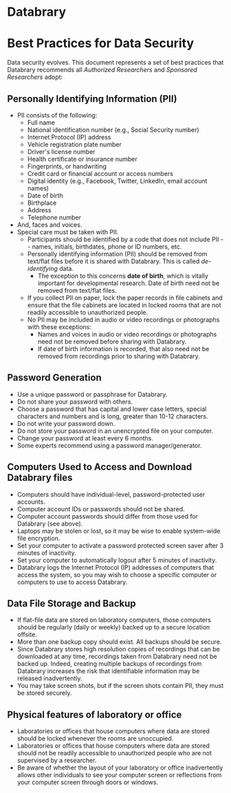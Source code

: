 # Databrary
# Best Practices for Data Security

Data security evolves. This document represents a set of best practices that Databrary recommends all *Authorized Researchers* and *Sponsored Researchers* adopt:

## Personally Identifying Information (PII)

- PII consists of the following:
	- Full name
	- National identification number (e.g., Social Security number)
	- Internet Protocol (IP) address
	- Vehicle registration plate number
	- Driver's license number
	- Health certificate or insurance number
	- Fingerprints, or handwriting
	- Credit card or financial account or access numbers
	- Digital identity (e.g., Facebook, Twitter, LinkedIn, email account names)
	- Date of birth
	- Birthplace
	- Address
	- Telephone number
- And, faces and voices.
- Special care must be taken with PII.
	- Participants should be identified by a code that does not include PII -- names, initials, birthdates, phone or ID numbers, etc.
	- Personally identifying information (PII) should be removed from text/flat files before it is shared with Databrary. This is called *de-identifying* data.
		- The exception to this concerns **date of birth**, which is vitally important for developmental research. Date of birth need not be removed from text/flat files. 
	- If you collect PII on paper, lock the paper records in file cabinets and ensure that the file cabinets are located in locked rooms that are not readily accessible to unauthorized people.
	- No PII may be included in audio or video recordings or photographs with these exceptions:
		- Names and voices in audio or video recordings or photographs need not be removed before sharing with Databrary. 
		- If date of birth information is recorded, that also need not be removed from recordings prior to sharing with Databrary.

## Password Generation

- Use a unique password or passphrase for Databrary.
- Do not share your password with others.
- Choose a password that has capital and lower case letters, special characters and numbers and is long, greater than 10-12 characters.
- Do not write your password down.
- Do not store your password in an unencrypted file on your computer.
- Change your password at least every 6 months.
- Some experts recommend using a password manager/generator.

## Computers Used to Access and Download Databrary files

- Computers should have individual-level, password-protected user accounts.
- Computer account IDs or passwords should not be shared.
- Computer account passwords should differ from those used for Databrary (see above).
- Laptops may be stolen or lost, so it may be wise to enable system-wide file encryption.
- Set your computer to activate a password protected screen saver after 3 minutes of inactivity.
- Set your computer to automatically logout after 5 minutes of inactivity.
- Databrary logs the Internet Protocol (IP) addresses of computers that access the system, so you may wish to choose a specific computer or computers to use to access Databrary.

## Data File Storage and Backup

- If flat-file data are stored on laboratory computers, those computers should be regularly (daily or weekly) backed up to a secure location offsite.
- More than one backup copy should exist. All backups should be secure.
- Since Databrary stores high resolution copies of recordings that can be downloaded at any time, recordings taken from Databrary need not be backed up. Indeed, creating multiple backups of recordings from Databrary increases the risk that identifiable information may be released inadvertently.
- You may take screen shots, but if the screen shots contain PII, they must be stored securely.

## Physical features of laboratory or office

- Laboratories or offices that house computers where data are stored should be locked whenever the rooms are unoccupied.
- Laboratories or offices that house computers where data are stored should not be readily accessible to unauthorized people who are not supervised by a researcher.
- Be aware of whether the layout of your laboratory or office inadvertently allows other individuals to see your computer screen or reflections from your computer screen through doors or windows.

